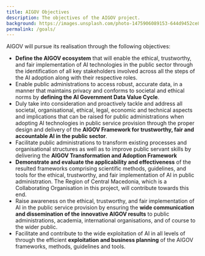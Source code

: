 ```yaml
---
title: AIGOV Objectives
description: The objectives of the AIGOV project.
background: https://images.unsplash.com/photo-1475906089153-644d9452ce87?ixid=MnwxMjA3fDB8MHxwaG90by1wYWdlfHx8fGVufDB8fHx8&auto=format&fit=crop&w=1200&q=80
permalink: /goals/
---
```


AIGOV will pursue its realisation through the following objectives:

- **Define the AIGOV ecosystem** that will enable the ethical, trustworthy, and fair implementation of AI technologies in the public sector through the identification of all key stakeholders involved across all the steps of the AI adoption along with their respective roles.
- Enable public administrations to access robust, accurate data, in a manner that maintains privacy and conforms to societal and ethical norms by **defining the AI Government Data Value Cycle**.
- Duly take into consideration and proactively tackle and address all societal, organisational, ethical, legal, economic and technical aspects and implications that can be raised for public administrations when adopting AI technologies in public service provision through the proper design and delivery of the **AIGOV Framework for trustworthy, fair and accountable AI in the public sector**.
- Facilitate public administrations to transform existing processes and organisational structures as well as to improve public servant skills by delivering the **AIGOV Transformation and Adoption Framework**
- **Demonstrate and evaluate the applicability and effectiveness** of the resulted frameworks comprising scientific methods, guidelines, and tools for the ethical, trustworthy, and fair implementation of AI in public administration. The Region of Central Macedonia, which is a Collaborating Organisation in this project, will contribute towards this end.
- Raise awareness on the ethical, trustworthy, and fair implementation of AI in the public service provision by ensuring the **wide communication and dissemination of the innovative AIGOV results** to public administrations, academia, international organisations, and of course to the wider public.
- Facilitate and contribute to the wide exploitation of AI in all levels of through the efficient **exploitation and business planning** of the AIGOV frameworks, methods, guidelines and tools.
